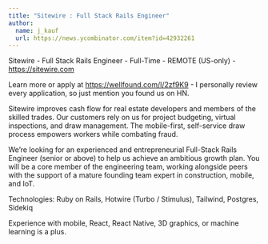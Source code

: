 ```yaml
---
title: "Sitewire : Full Stack Rails Engineer"
author:
  name: j_kauf
  url: https://news.ycombinator.com/item?id=42932261
---
```

Sitewire - Full Stack Rails Engineer - Full-Time - REMOTE (US-only) - <a href="https:&#x2F;&#x2F;sitewire.com" rel="nofollow">https:&#x2F;&#x2F;sitewire.com</a>

Learn more or apply at <a href="https:&#x2F;&#x2F;wellfound.com&#x2F;l&#x2F;2zf9K9" rel="nofollow">https:&#x2F;&#x2F;wellfound.com&#x2F;l&#x2F;2zf9K9</a> - I personally review every application, so just mention you found us on HN.

Sitewire improves cash flow for real estate developers and members of the skilled trades. Our customers rely on us for project budgeting, virtual inspections, and draw management. The mobile-first, self-service draw process empowers workers while combating fraud.

We’re looking for an experienced and entrepreneurial Full-Stack Rails Engineer (senior or above) to help us achieve an ambitious growth plan. You will be a core member of the engineering team, working alongside peers with the support of a mature founding team expert in construction, mobile, and IoT.

Technologies: Ruby on Rails, Hotwire (Turbo &#x2F; Stimulus), Tailwind, Postgres, Sidekiq

Experience with mobile, React, React Native, 3D graphics, or machine learning is a plus.
<JobApplication />
